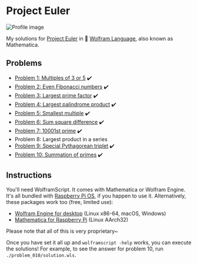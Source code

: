 # Project Euler

![Profile image](https://projecteuler.net/profile/_yana.png)

My solutions for [Project Euler](https://projecteuler.net) in 🐺 [Wolfram Language](https://www.wolfram.com/language/), also known as Mathematica.

## Problems

- [Problem 1: Multiples of 3 or 5](problem_001/) ✔️
- [Problem 2: Even Fibonacci numbers](problem_002/) ✔️
- [Problem 3: Largest prime factor](problem_003/) ✔️
- [Problem 4: Largest palindrome product](problem_004/) ✔️
- [Problem 5: Smallest multiple](problem_005/) ✔️
- [Problem 6: Sum square difference](problem_006/) ✔️
- [Problem 7: 10001st prime](problem_007/) ✔️
- Problem 8: Largest product in a series
- [Problem 9: Special Pythagorean triplet](problem_009/) ✔️
- [Problem 10: Summation of primes](problem_010/) ✔️

## Instructions

You'll need WolframScript. It comes with Mathematica or Wolfram Engine. It's all bundled with [Raspberry Pi OS](https://www.raspberrypi.com/software/), if you happen to use it.
Alternatively, these packages work too (free, limited use):

- [Wolfram Engine for desktop](https://www.wolfram.com/engine/) (Linux x86-64, macOS, Windows)
- [Mathematica for Raspberry Pi](https://www.wolfram.com/raspberry-pi/) (Linux AArch32)

Please note that all of this is very proprietary~

Once you have set it all up and `wolframscript -help` works, you can execute the solutions!
For example, to see the answer for problem 10, run `./problem_010/solution.wls`.
